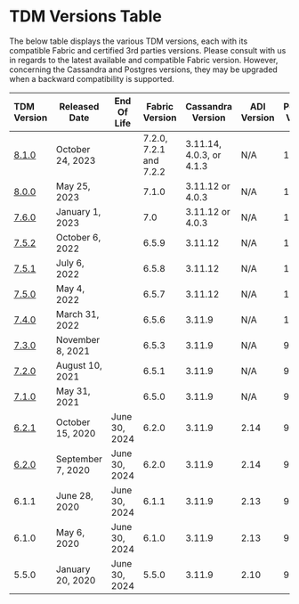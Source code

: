 # TDM Versions Table

The below table displays the various TDM versions, each with its compatible Fabric and certified 3rd parties versions. Please consult with us in regards to the latest available and compatible Fabric version. However, concerning the Cassandra and Postgres versions, they may be upgraded when a backward compatibility is supported. 

<table>
    <thead>
        <tr>
            <th align="left">TDM Version</th>
            <th>Released Date</th>
            <th>End Of Life</th>
            <th>Fabric Version</th>
            <th>Cassandra Version</th>
            <th>ADI Version</th>
            <th>Postgres Version</th>
        </tr>
    </thead>
    <tbody>
         <tr>
            <td align="left"><a href="/Release_Notes_And_Upgrade/TDM-V8.1/TDM_Release_Notes_V8.1.pdf">8.1.0</a></td>
            <td>October 24, 2023</td>
            <td></td>
            <td>7.2.0, 7.2.1 and 7.2.2</td>
            <td>3.11.14, 4.0.3, or 4.1.3</td>
            <td>N/A</td>
            <td>15</td>
        </tr>
        <tr>
            <td align="left"><a href="/Release_Notes_And_Upgrade/TDM-V8.1/TDM_Release_Notes_V8.0.pdf">8.0.0</a></td>
            <td>May 25, 2023</td>
            <td></td>
            <td>7.1.0</td>
            <td>3.11.12 or 4.0.3</td>
            <td>N/A</td>
            <td>13</td>
        </tr>
        <tr>
            <td align="left"><a href="/Release_Notes_And_Upgrade/TDM-V8.1/TDM_Release_Notes_V7.6.pdf">7.6.0</a></td>
            <td>January 1, 2023</td>
            <td></td>
            <td>7.0</td>
            <td>3.11.12 or 4.0.3</td>
            <td>N/A</td>
            <td>13</td>
        </tr>
        <tr>
            <td align="left"><a href="/Release_Notes_And_Upgrade/TDM-V8.1/TDM_Release_Notes_V7.5.2.pdf">7.5.2</a></td>
            <td>October 6, 2022</td>
            <td></td>
            <td>6.5.9</td>
            <td>3.11.12</td>
            <td>N/A</td>
            <td>13</td>
        </tr>
        <tr>
            <td align="left"><a href="/Release_Notes_And_Upgrade/TDM-V8.1/TDM_Release_Notes_V7.5.1.pdf">7.5.1</a></td>
            <td>July 6, 2022</td>
            <td></td>
            <td>6.5.8</td>
            <td>3.11.12</td>
            <td>N/A</td>
            <td>13</td>
        </tr>
        <tr>
            <td align="left"><a href="/Release_Notes_And_Upgrade/TDM-V8.1/TDM_Release_Notes_V7.5.pdf">7.5.0</a></td>
            <td>May 4, 2022</td>
            <td></td>
            <td>6.5.7</td>
            <td>3.11.12</td>
            <td>N/A</td>
            <td>13</td>
        </tr>
        <tr>
            <td align="left"><a href="/Release_Notes_And_Upgrade/TDM-V8.1/TDM_Release_Notes_V7.4.pdf">7.4.0</a></td>
            <td>March 31, 2022</td>
            <td></td>
            <td>6.5.6</td>
            <td>3.11.9</td>
            <td>N/A</td>
            <td>13</td>
        </tr>
        <tr>
            <td align="left"><a href="/Release_Notes_And_Upgrade/TDM-V8.1/TDM_Release_Notes_V7.3.pdf">7.3.0</a></td>
            <td>November 8, 2021</td>
            <td></td>
            <td>6.5.3</td>
            <td>3.11.9</td>
            <td>N/A</td>
            <td>9.6</td>
        </tr>
        <tr>
            <td align="left"><a href="/Release_Notes_And_Upgrade/TDM-V8.1/TDM_Release_Notes_V7.2.pdf">7.2.0</a></td>
            <td>August 10, 2021</td>
            <td></td>
            <td>6.5.1</td>
            <td>3.11.9</td>
            <td>N/A</td>
            <td>9.6</td>
        </tr>
        <tr>
            <td align="left"><a href="/Release_Notes_And_Upgrade/TDM-V8.1/TDM_Release_Notes_V7.1.pdf">7.1.0</a></td>
            <td>May 31, 2021</td>
            <td></td>
            <td>6.5.0</td>
            <td>3.11.9</td>
            <td>N/A</td>
            <td>9.6</td>
        </tr>
        <tr>
            <td align="left"><a href="/Release_Notes_And_Upgrade/Older%20versions/Fabric_Release%20Notes%20V6.2.1.pdf">6.2.1</a></td>
            <td>October 15, 2020</td>
            <td>June 30, 2024</td>
            <td>6.2.0</td>
            <td>3.11.9</td>
            <td>2.14</td>
            <td>9.6</td>
        </tr>
        <tr>
            <td align="left"><a href="/Release_Notes_And_Upgrade/Older%20versions/Fabric_Release%20Notes%20V6.2.0.pdf">6.2.0</a></td>
            <td>September 7, 2020</td>
            <td>June 30, 2024</td>
            <td>6.2.0</td>
            <td>3.11.9</td>
            <td>2.14</td>
            <td>9.6</td>
        </tr>
        <tr>
            <td align="left">6.1.1</td>
            <td>June 28, 2020</td>
            <td>June 30, 2024</td>
            <td>6.1.1</td>
            <td>3.11.9</td>
            <td>2.13</td>
            <td>9.6</td>
        </tr>
        <tr>
            <td align="left">6.1.0</td>
            <td>May 6, 2020</td>
            <td>June 30, 2024</td>
            <td>6.1.0</td>
            <td>3.11.9</td>
            <td>2.13</td>
            <td>9.6</td>
        </tr>
        <tr>
            <td align="left">5.5.0</td>
            <td>January 20, 2020</td>
            <td>June 30, 2024</td>
            <td>5.5.0</td>
            <td>3.11.9</td>
            <td>2.10</td>
            <td>9.6</td>
        </tr>
    </tbody>
</table>






